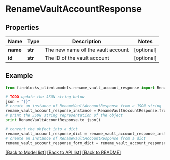 # RenameVaultAccountResponse


## Properties

Name | Type | Description | Notes
------------ | ------------- | ------------- | -------------
**name** | **str** | The new name of the vault account | [optional] 
**id** | **str** | The ID of the vault account | [optional] 

## Example

```python
from fireblocks_client.models.rename_vault_account_response import RenameVaultAccountResponse

# TODO update the JSON string below
json = "{}"
# create an instance of RenameVaultAccountResponse from a JSON string
rename_vault_account_response_instance = RenameVaultAccountResponse.from_json(json)
# print the JSON string representation of the object
print RenameVaultAccountResponse.to_json()

# convert the object into a dict
rename_vault_account_response_dict = rename_vault_account_response_instance.to_dict()
# create an instance of RenameVaultAccountResponse from a dict
rename_vault_account_response_form_dict = rename_vault_account_response.from_dict(rename_vault_account_response_dict)
```
[[Back to Model list]](../README.md#documentation-for-models) [[Back to API list]](../README.md#documentation-for-api-endpoints) [[Back to README]](../README.md)


